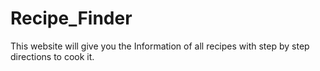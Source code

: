 # Recipe_Finder
This website will give you the Information of all recipes with step by step directions to cook it.
